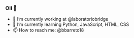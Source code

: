 ### Oii 👋

- 🔭 I’m currently working at @laboratoriobridge
- 🌱 I’m currently learning Python, JavaScript, HTML, CSS
- 📫 How to reach me: @bbarreto18
